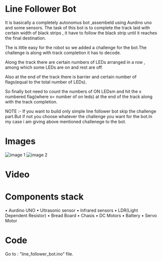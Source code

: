 # Line Follower Bot
It is basically a completely autonomus bot ,assembeld using Aurdino uno and some sensors.
The task of this bot is to complete the track laid with certain width of black strips , it have to follow the black strip until it reaches the final destination.

The is little easy for the robot so we added a challenge for the bot.The challenge is along with track completion it has to decode.

Along the track there are certain numbers of LEDs arranged in a row , among which some LEDs are on and rest are off.

Also at the end of the track there is barrier and certain number of flags(equal to the total number of LEDs).

So finally bot need to count the numbers of ON LEDsm and hit the x numbered flag(where x= number of on leds) at the end of the track along with the track completion.

NOTE :- If you want to build only simple line follower bot skip the challenge part.But if not you choose whatever the challenge you want for the bot.In my case i am giving above mentioned challenege to the bot.

# Images
![image 1](https://user-images.githubusercontent.com/54680696/120685949-13cd8b00-c4be-11eb-82a0-4be2d2416f9f.jpg)
![image 2](https://user-images.githubusercontent.com/54680696/120685956-14feb800-c4be-11eb-9243-be9c2c371ae6.jpg)

# Video

# Components stack
•	Aurdino UNO
•	Ultrasonic sensor
•	Infrared sensors
•	LDR(Light Dependent Resistor)
•	Bread Board
•	Chasis
•	DC Motors
•	Battery
•	Servo Motor

# Code
Go to : "line_follower_bot.ino" file.
